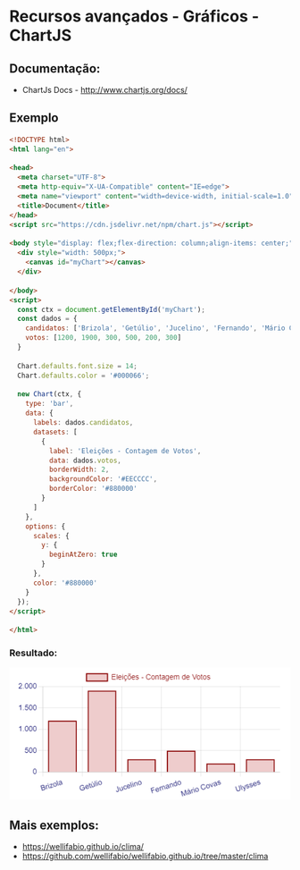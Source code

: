 # Recursos avançados - Gráficos - ChartJS
## Documentação:
- ChartJs Docs - http://www.chartjs.org/docs/
## Exemplo
```html
<!DOCTYPE html>
<html lang="en">

<head>
  <meta charset="UTF-8">
  <meta http-equiv="X-UA-Compatible" content="IE=edge">
  <meta name="viewport" content="width=device-width, initial-scale=1.0">
  <title>Document</title>
</head>
<script src="https://cdn.jsdelivr.net/npm/chart.js"></script>

<body style="display: flex;flex-direction: column;align-items: center;">
  <div style="width: 500px;">
    <canvas id="myChart"></canvas>
  </div>

</body>
<script>
  const ctx = document.getElementById('myChart');
  const dados = {
    candidatos: ['Brizola', 'Getúlio', 'Jucelino', 'Fernando', 'Mário Covas', 'Ulysses'],
    votos: [1200, 1900, 300, 500, 200, 300]
  }

  Chart.defaults.font.size = 14;
  Chart.defaults.color = '#000066';

  new Chart(ctx, {
    type: 'bar',
    data: {
      labels: dados.candidatos,
      datasets: [
        {
          label: 'Eleições - Contagem de Votos',
          data: dados.votos,
          borderWidth: 2,
          backgroundColor: '#EECCCC',
          borderColor: '#880000'
        }
      ]
    },
    options: {
      scales: {
        y: {
          beginAtZero: true
        }
      },
      color: '#880000'
    }
  });
</script>

</html>
```
### Resultado:
![Exemplo Gráfico de Barras](chart1.png)

## Mais exemplos:
- https://wellifabio.github.io/clima/
- https://github.com/wellifabio/wellifabio.github.io/tree/master/clima